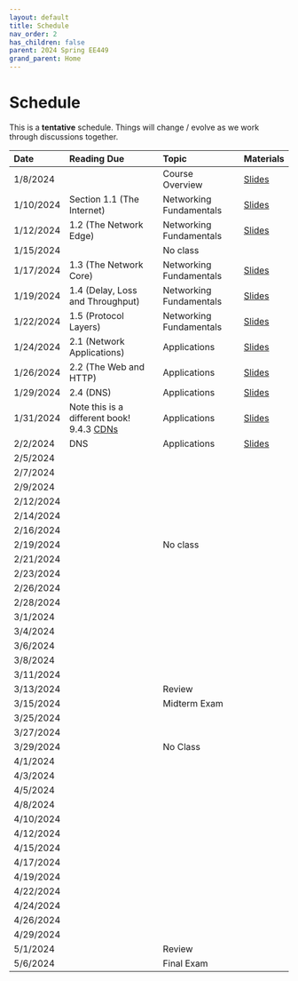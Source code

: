 ```yaml
---
layout: default
title: Schedule
nav_order: 2
has_children: false
parent: 2024 Spring EE449
grand_parent: Home
---
```


# Schedule 

This is a **tentative** schedule. Things will change / evolve as we work through discussions together.

| Date      | Reading Due                | Topic                   | Materials |
|:----------|:---------------------------|:------------------------|:----------|
| 1/8/2024  |                                  | Course Overview         | [Slides](slides/EE449-01.pdf) |
| 1/10/2024 | Section 1.1 (The Internet)       | Networking Fundamentals | [Slides](slides/EE449-02.pdf) |
| 1/12/2024 | 1.2 (The Network Edge)           | Networking Fundamentals | [Slides](slides/EE449-03.pdf) |
| 1/15/2024 |                                  | No class                |           |
| 1/17/2024 | 1.3 (The Network Core)           | Networking Fundamentals | [Slides](slides/EE449-04.pdf) |
| 1/19/2024 | 1.4 (Delay, Loss and Throughput) | Networking Fundamentals | [Slides](slides/EE449-05.pdf) |
| 1/22/2024 | 1.5 (Protocol Layers)            | Networking Fundamentals | [Slides](slides/EE449-06.pdf) |
| 1/24/2024 | 2.1 (Network Applications)       | Applications            | [Slides](slides/EE449-07.pdf) |
| 1/26/2024 | 2.2 (The Web and HTTP)           | Applications            | [Slides](slides/EE449-08.pdf) |
| 1/29/2024 | 2.4 (DNS)                        | Applications            | [Slides](slides/EE449-09.pdf) |
| 1/31/2024 | Note this is a different book! 9.4.3 [CDNs](https://book.systemsapproach.org/applications/overlays.html#content-distribution-networks) | Applications            | [Slides](slides/EE449-10.pdf) |
| 2/2/2024  | DNS                              | Applications            | [Slides](slides/EE449-11.pdf) |
| 2/5/2024  |                            |                         |           |
| 2/7/2024  |                            |                         |           |
| 2/9/2024  |                            |                         |           |
| 2/12/2024 |                            |                         |           |
| 2/14/2024 |                            |                         |           |
| 2/16/2024 |                            |                         |           |
| 2/19/2024 |                            | No class                |           |
| 2/21/2024 |                            |                         |           |
| 2/23/2024 |                            |                         |           |
| 2/26/2024 |                            |                         |           |
| 2/28/2024 |                            |                         |           |
| 3/1/2024  |                            |                         |           |
| 3/4/2024  |                            |                         |           |
| 3/6/2024  |                            |                         |           |
| 3/8/2024  |                            |                         |           |
| 3/11/2024 |                            |                         |           |
| 3/13/2024 |                            | Review                  |           |
| 3/15/2024 |                            | Midterm Exam            |           |
| 3/25/2024 |                            |                         |           |
| 3/27/2024 |                            |                         |           |
| 3/29/2024 |                            | No Class                |           |
| 4/1/2024  |                            |                         |           |
| 4/3/2024  |                            |                         |           |
| 4/5/2024  |                            |                         |           |
| 4/8/2024  |                            |                         |           |
| 4/10/2024 |                            |                         |           |
| 4/12/2024 |                            |                         |           |
| 4/15/2024 |                            |                         |           |
| 4/17/2024 |                            |                         |           |
| 4/19/2024 |                            |                         |           |
| 4/22/2024 |                            |                         |           |
| 4/24/2024 |                            |                         |           |
| 4/26/2024 |                            |                         |           |
| 4/29/2024 |                            |                         |           |
| 5/1/2024  |                            | Review                  |           |
| 5/6/2024  |                            | Final Exam              |           |
